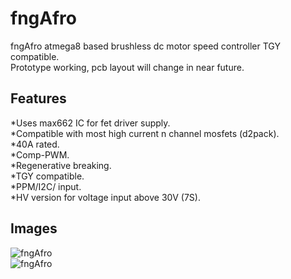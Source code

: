 # fngAfro

fngAfro atmega8 based brushless dc motor speed controller TGY compatible.  
Prototype working, pcb layout will change in near future.  

## Features
*Uses max662 IC for fet driver supply.  
*Compatible with most high current n channel mosfets (d2pack).  
*40A rated.  
*Comp-PWM.  
*Regenerative breaking.  
*TGY compatible.  
*PPM/I2C/ input.  
*HV version for voltage input above 30V (7S).  

## Images

![fngAfro](https://github.com/fngstudios/fngAfro/Wiki/Images/fngAfro1.png)  
![fngAfro](https://github.com/fngstudios/fngAfro/Wiki/Images/fngAfro2.png)  
